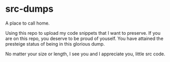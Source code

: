# src-dumps
A place to call home.

Using this repo to upload my code snippets that I want to preserve. If you are on this repo, you deserve to be proud of youself. You have attained the presteige status of being in this glorious dump.

No matter your size or length, I see you and I appreciate you, little src code.
